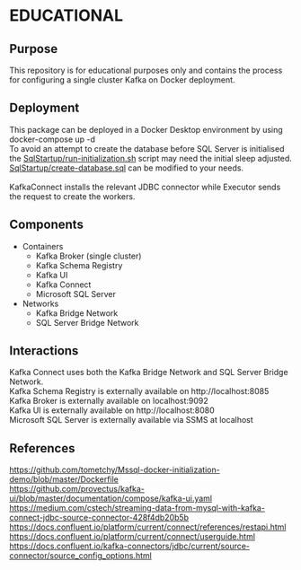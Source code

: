 # EDUCATIONAL

## Purpose
This repository is for educational purposes only and contains the process for configuring a single cluster Kafka on Docker deployment.

## Deployment
This package can be deployed in a Docker Desktop environment by using docker-compose up -d \
To avoid an attempt to create the database before SQL Server is initialised the [SqlStartup/run-initialization.sh](./SqlStartup/run-initialization.sh) script may need the initial sleep adjusted. \
[SqlStartup/create-database.sql](./SqlStartup/create-database.sql) can be modified to your needs. \
\
KafkaConnect installs the relevant JDBC connector while Executor sends the request to create the workers.

## Components
- Containers
  - Kafka Broker (single cluster)
  - Kafka Schema Registry
  - Kafka UI
  - Kafka Connect
  - Microsoft SQL Server
- Networks
  - Kafka Bridge Network
  - SQL Server Bridge Network

## Interactions
Kafka Connect uses both the Kafka Bridge Network and SQL Server Bridge Network. \
Kafka Schema Registry is externally available on http://localhost:8085 \
Kafka Broker is externally available on localhost:9092 \
Kafka UI is externally available on http://localhost:8080 \
Microsoft SQL Server is externally available via SSMS at localhost

## References
https://github.com/tometchy/Mssql-docker-initialization-demo/blob/master/Dockerfile \
https://github.com/provectus/kafka-ui/blob/master/documentation/compose/kafka-ui.yaml \
https://medium.com/cstech/streaming-data-from-mysql-with-kafka-connect-jdbc-source-connector-428f4db20b5b \
https://docs.confluent.io/platform/current/connect/references/restapi.html \
https://docs.confluent.io/platform/current/connect/userguide.html \
https://docs.confluent.io/kafka-connectors/jdbc/current/source-connector/source_config_options.html